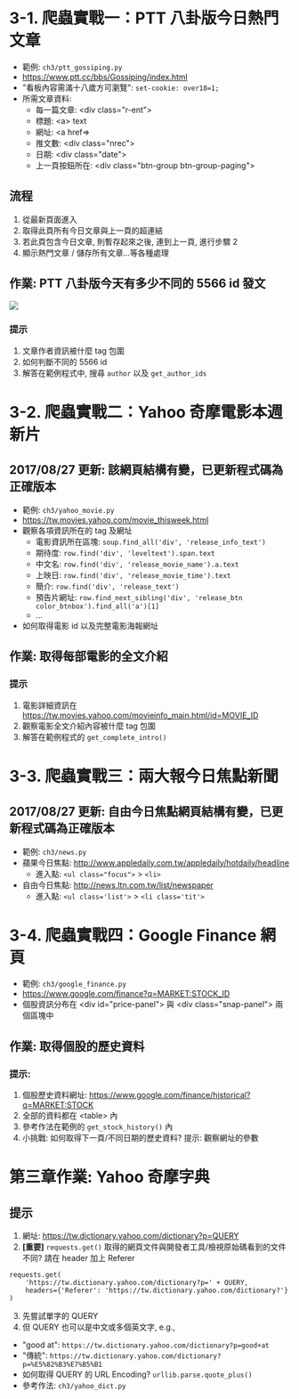 # 3-1. 爬蟲實戰一：PTT 八卦版今日熱門文章

* 範例: `ch3/ptt_gossiping.py`
* https://www.ptt.cc/bbs/Gossiping/index.html
* "看板內容需滿十八歲方可瀏覽": `set-cookie: over18=1;`
* 所需文章資料:
    * 每一篇文章: \<div class="r-ent"\>
    * 標題: \<a\> text
    * 網址: \<a href=\>
    * 推文數: \<div class="nrec"\>
    * 日期: \<div class="date"\>
    * 上一頁按鈕所在: \<div class="btn-group btn-group-paging"\>

## 流程

1. 從最新頁面進入
2. 取得此頁所有今日文章與上一頁的超連結
3. 若此頁包含今日文章, 則暫存起來之後, 連到上一頁, 進行步驟 2
4. 顯示熱門文章 / 儲存所有文章...等各種處理

## 作業: PTT 八卦版今天有多少不同的 5566 id 發文
![](https://i.imgur.com/pE8y1c7.png)

### 提示

1. 文章作者資訊被什麼 tag 包圍
2. 如何判斷不同的 5566 id
3. 解答在範例程式中, 搜尋 `author` 以及 `get_author_ids`

# 3-2. 爬蟲實戰二：Yahoo 奇摩電影本週新片

## 2017/08/27 更新: 該網頁結構有變，已更新程式碼為正確版本

* 範例: `ch3/yahoo_movie.py`
* https://tw.movies.yahoo.com/movie_thisweek.html
* 觀察各項資訊所在的 tag 及網址
    * 電影資訊所在區塊: `soup.find_all('div', 'release_info_text')`
    * 期待度: `row.find('div', 'leveltext').span.text`
    * 中文名: `row.find('div', 'release_movie_name').a.text`
    * 上映日: `row.find('div', 'release_movie_time').text`
    * 簡介: `row.find('div', 'release_text')`
    * 預告片網址: `row.find_next_sibling('div', 'release_btn color_btnbox').find_all('a')[1]`
    * ...
* 如何取得電影 id 以及完整電影海報網址

## 作業: 取得每部電影的全文介紹

### 提示

1. 電影詳細資訊在 https://tw.movies.yahoo.com/movieinfo_main.html/id=MOVIE_ID
2. 觀察電影全文介紹內容被什麼 tag 包圍
3. 解答在範例程式的 `get_complete_intro()`

# 3-3. 爬蟲實戰三：兩大報今日焦點新聞

## 2017/08/27 更新: 自由今日焦點網頁結構有變，已更新程式碼為正確版本

* 範例: `ch3/news.py`
* 蘋果今日焦點: http://www.appledaily.com.tw/appledaily/hotdaily/headline
    * 進入點: `<ul class="focus">` \> `<li>`
* 自由今日焦點: http://news.ltn.com.tw/list/newspaper
    * 進入點: `<ul class='list'>` \> `<li class='tit'>`

# 3-4. 爬蟲實戰四：Google Finance 網頁

* 範例: `ch3/google_finance.py`
* https://www.google.com/finance?q=MARKET:STOCK_ID
* 個股資訊分布在 \<div id="price-panel"\> 與 \<div class="snap-panel"\> 兩個區塊中

## 作業: 取得個股的歷史資料

### 提示:

1. 個股歷史資料網址: https://www.google.com/finance/historical?q=MARKET:STOCK
2. 全部的資料都在 \<table\> 內
3. 參考作法在範例的 `get_stock_history()` 內
4. 小挑戰: 如何取得下一頁/不同日期的歷史資料? 提示: 觀察網址的參數


# 第三章作業: Yahoo 奇摩字典

## 提示

1. 網址: https://tw.dictionary.yahoo.com/dictionary?p=QUERY
2. **[重要]** `requests.get()` 取得的網頁文件與開發者工具/檢視原始碼看到的文件不同? 請在 header 加上 Referer
```
requests.get(
    'https://tw.dictionary.yahoo.com/dictionary?p=' + QUERY,
    headers={'Referer': 'https://tw.dictionary.yahoo.com/dictionary?'}
)
```
3. 先嘗試單字的 QUERY
4. 但 QUERY 也可以是中文或多個英文字, e.g.,
* "good at": `https://tw.dictionary.yahoo.com/dictionary?p=good+at`
* "傳統": `https://tw.dictionary.yahoo.com/dictionary?p=%E5%82%B3%E7%B5%B1`
* 如何取得 QUERY 的 URL Encoding? `urllib.parse.quote_plus()`
* 參考作法: `ch3/yahoo_dict.py`